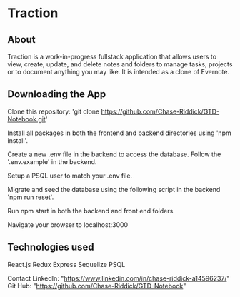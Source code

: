 # Traction

## About
Traction is a work-in-progress fullstack application that allows users to view, create, update, and delete notes and folders to manage tasks, projects or to document anything you may like. It is intended as a clone of Evernote.

## Downloading the App
Clone this repository: 'git clone https://github.com/Chase-Riddick/GTD-Notebook.git'

Install all packages in both the frontend and backend directories using 'npm install'.

Create a new .env file in the backend to access the database. Follow the  '.env.example' in the backend.

Setup a PSQL user to match your .env file.

Migrate and seed the database using the following script in the backend 'npm run reset'.

Run npm start in both the backend and front end folders.

Navigate your browser to localhost:3000

## Technologies used
React.js Redux Express Sequelize PSQL

Contact
LinkedIn: "https://www.linkedin.com/in/chase-riddick-a14596237/"
Git Hub: "https://github.com/Chase-Riddick/GTD-Notebook"